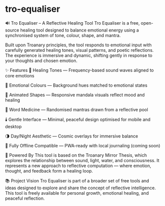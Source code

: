 # tro-equaliser
🔊 Tro Equaliser – A Reflective Healing Tool Tro Equaliser is a free, open-source healing tool designed to balance emotional energy using a synchronised system of tone, colour, shape, and mantra.

Built upon Troanary principles, the tool responds to emotional input with carefully generated healing tones, visual patterns, and poetic reflections. The experience is immersive and dynamic, shifting gently in response to your thoughts and chosen emotion.

✨ Features
🎵 Healing Tones — Frequency-based sound waves aligned to core emotions

🌈 Emotional Colours — Background hues matched to emotional states

🔷 Animated Shapes — Responsive mandala visuals reflect mood and healing

🧠 Word Medicine — Randomised mantras drawn from a reflective pool

🕯️ Gentle Interface — Minimal, peaceful design optimised for mobile and desktop

🌗 Day/Night Aesthetic — Cosmic overlays for immersive balance

💾 Fully Offline Compatible — PWA-ready with local journaling (coming soon)

🧠 Powered By
This tool is based on the Troanary Mirror Thesis, which explores the relationship between sound, light, water, and consciousness. It represents a new approach to reflective computation — where emotion, thought, and feedback form a healing loop.

📚 Project Vision
Tro Equaliser is part of a broader set of free tools and ideas designed to explore and share the concept of reflective intelligence. This tool is freely available for personal growth, emotional healing, and peaceful reflection.
